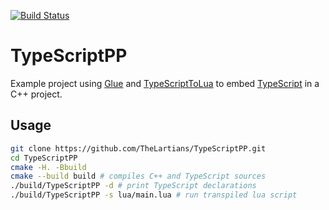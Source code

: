[![Build Status](https://travis-ci.com/TheLartians/TypeScriptPP.svg?branch=master)](https://travis-ci.com/TheLartians/TypeScriptPP)

# TypeScriptPP

Example project using [Glue](https://github.com/TheLartians/Glue) and [TypeScriptToLua](https://github.com/TypeScriptToLua/TypeScriptToLua) to embed [TypeScript](https://www.typescriptlang.org) in a C++ project.

## Usage

```bash
git clone https://github.com/TheLartians/TypeScriptPP.git
cd TypeScriptPP
cmake -H. -Bbuild
cmake --build build # compiles C++ and TypeScript sources 
./build/TypeScriptPP -d # print TypeScript declarations
./build/TypeScriptPP -s lua/main.lua # run transpiled lua script
```
